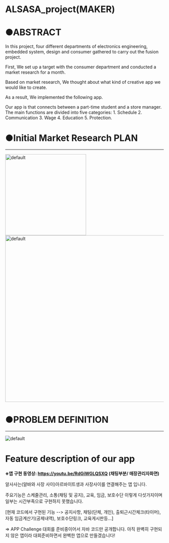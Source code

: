 # ALSASA_project(MAKER)





# ●ABSTRACT

In this project, four different departments of electronics engineering, embedded system, design and consumer gathered to carry out the fusion project.

First, We set up a target with the consumer department and conducted a market research for a month.

Based on market research, We thought about what kind of creative app we would like to create. 

As a result, We implemented the following app. 

Our app is that connects between a part-time student and a store manager. 
The main functions are divided into five categories: 1. Schedule 2. Communication 3. Wage 4. Education 5. Protection.






# ●Initial Market Research PLAN
------------------------------------
<div>
<img width="257" alt="default" src="https://user-images.githubusercontent.com/29946480/42125795-21e76cfc-7cb8-11e8-841c-12bf207672a6.PNG">
<img width="528" alt="default" src="https://user-images.githubusercontent.com/29946480/42125811-aca0e3a0-7cb8-11e8-8d19-ba98bfa7e11d.PNG">
</div>

# ●PROBLEM DEFINITION
------------------------------------
![default](https://user-images.githubusercontent.com/29946480/42125839-3628960e-7cb9-11e8-91cd-5d58d1bca582.jpg)



# Feature description of our app

**※앱 구현 동영상:  https://youtu.be/RdGiWGLQSXQ  (채팅부분/ 매장관리자화면)**


알사사는(알바와 사장 사이)아르바이트생과 사장사이를 연결해주는 앱 입니다.


주요기능은 스케줄관리, 소통(채팅 및 공지), 교육, 임금, 보호수단 이렇게 다섯가지이며 일부는 시간부족으로 구현하지 못했습니다.

[현재 코드에서 구현된 기능 -->  공지사항, 채팅(단체, 개인), 출퇴근시간체크(타이머), 자동 임금계산기(공제내역), 보호수단링크, 교육게시판등...]



=> APP Challenge 대회를 준비중이어서 자바 코드만 공개합니다. 아직 완벽히 구현되지 않은 앱이라 대회준비하면서 완벽한 앱으로 만들겠습니다!
